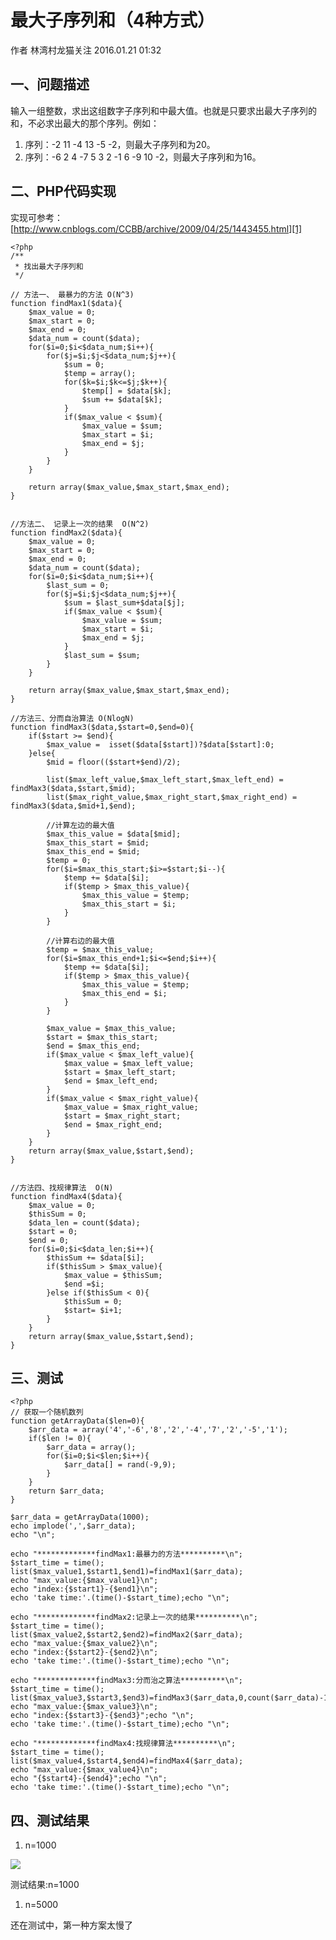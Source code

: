 # 最大子序列和（4种方式）

作者  林湾村龙猫关注 2016.01.21 01:32  

## 一、问题描述

输入一组整数，求出这组数字子序列和中最大值。也就是只要求出最大子序列的和，不必求出最大的那个序列。例如：

1. 序列：-2 11 -4 13 -5 -2，则最大子序列和为20。
1. 序列：-6 2 4 -7 5 3 2 -1 6 -9 10 -2，则最大子序列和为16。

## 二、PHP代码实现

实现可参考：[http://www.cnblogs.com/CCBB/archive/2009/04/25/1443455.html][1]

    <?php
    /**
     * 找出最大子序列和
     */
    
    // 方法一、 最暴力的方法 O(N^3)
    function findMax1($data){
        $max_value = 0;
        $max_start = 0;
        $max_end = 0;
        $data_num = count($data);
        for($i=0;$i<$data_num;$i++){
            for($j=$i;$j<$data_num;$j++){
                $sum = 0;
                $temp = array();
                for($k=$i;$k<=$j;$k++){
                    $temp[] = $data[$k];
                    $sum += $data[$k];
                }
                if($max_value < $sum){
                    $max_value = $sum;
                    $max_start = $i;
                    $max_end = $j;
                }
            }
        }
    
        return array($max_value,$max_start,$max_end);
    }
    
    
    //方法二、 记录上一次的结果  O(N^2)
    function findMax2($data){
        $max_value = 0;
        $max_start = 0;
        $max_end = 0;
        $data_num = count($data);
        for($i=0;$i<$data_num;$i++){
            $last_sum = 0;
            for($j=$i;$j<$data_num;$j++){
                $sum = $last_sum+$data[$j];
                if($max_value < $sum){
                    $max_value = $sum;
                    $max_start = $i;
                    $max_end = $j;
                }
                $last_sum = $sum;
            }
        }
    
        return array($max_value,$max_start,$max_end);
    }
    
    //方法三、分而自治算法 O(NlogN)
    function findMax3($data,$start=0,$end=0){
        if($start >= $end){
            $max_value =  isset($data[$start])?$data[$start]:0;
        }else{
            $mid = floor(($start+$end)/2);
    
            list($max_left_value,$max_left_start,$max_left_end) = findMax3($data,$start,$mid);
            list($max_right_value,$max_right_start,$max_right_end) = findMax3($data,$mid+1,$end);
    
            //计算左边的最大值
            $max_this_value = $data[$mid];
            $max_this_start = $mid;
            $max_this_end = $mid;
            $temp = 0;
            for($i=$max_this_start;$i>=$start;$i--){
                $temp += $data[$i];
                if($temp > $max_this_value){
                    $max_this_value = $temp;
                    $max_this_start = $i;
                }
            }
    
            //计算右边的最大值
            $temp = $max_this_value;
            for($i=$max_this_end+1;$i<=$end;$i++){
                $temp += $data[$i];
                if($temp > $max_this_value){
                    $max_this_value = $temp;
                    $max_this_end = $i;
                }
            }
    
            $max_value = $max_this_value;
            $start = $max_this_start;
            $end = $max_this_end;
            if($max_value < $max_left_value){
                $max_value = $max_left_value;
                $start = $max_left_start;
                $end = $max_left_end;
            }
            if($max_value < $max_right_value){
                $max_value = $max_right_value;
                $start = $max_right_start;
                $end = $max_right_end;
            }
        }
        return array($max_value,$start,$end);
    }
    
    
    //方法四、找规律算法  O(N)
    function findMax4($data){
        $max_value = 0;
        $thisSum = 0;
        $data_len = count($data);
        $start = 0;
        $end = 0;
        for($i=0;$i<$data_len;$i++){
            $thisSum += $data[$i];
            if($thisSum > $max_value){
                $max_value = $thisSum;
                $end =$i;
            }else if($thisSum < 0){
                $thisSum = 0;
                $start= $i+1;
            }
        }
        return array($max_value,$start,$end);
    }

## 三、测试

    <?php
    // 获取一个随机数列
    function getArrayData($len=0){
        $arr_data = array('4','-6','8','2','-4','7','2','-5','1');
        if($len != 0){
            $arr_data = array();
            for($i=0;$i<$len;$i++){
                $arr_data[] = rand(-9,9);
            }
        }
        return $arr_data;
    }
    
    $arr_data = getArrayData(1000);
    echo implode(',',$arr_data);
    echo "\n";
    
    echo "*************findMax1:最暴力的方法**********\n";
    $start_time = time();
    list($max_value1,$start1,$end1)=findMax1($arr_data);
    echo "max_value:{$max_value1}\n";
    echo "index:{$start1}-{$end1}\n";
    echo 'take time:'.(time()-$start_time);echo "\n";
    
    echo "*************findMax2:记录上一次的结果**********\n";
    $start_time = time();
    list($max_value2,$start2,$end2)=findMax2($arr_data);
    echo "max_value:{$max_value2}\n";
    echo "index:{$start2}-{$end2}\n";
    echo 'take time:'.(time()-$start_time);echo "\n";
    
    echo "*************findMax3:分而治之算法**********\n";
    $start_time = time();
    list($max_value3,$start3,$end3)=findMax3($arr_data,0,count($arr_data)-1);
    echo "max_value:{$max_value3}\n";
    echo "index:{$start3}-{$end3}";echo "\n";
    echo 'take time:'.(time()-$start_time);echo "\n";
    
    echo "*************findMax4:找规律算法**********\n";
    $start_time = time();
    list($max_value4,$start4,$end4)=findMax4($arr_data);
    echo "max_value:{$max_value4}\n";
    echo "{$start4}-{$end4}";echo "\n";
    echo 'take time:'.(time()-$start_time);echo "\n";

## 四、测试结果

1. n=1000

![][2]



测试结果:n=1000
1. n=5000

还在测试中，第一种方案太慢了


[1]: http://www.cnblogs.com/CCBB/archive/2009/04/25/1443455.html
[2]: http://upload-images.jianshu.io/upload_images/301894-968712ed404144d9.png?imageMogr2/auto-orient/strip%7CimageView2/2/w/1240